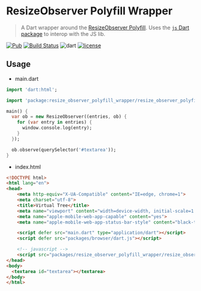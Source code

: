 # ResizeObserver Polyfill Wrapper

> A Dart wrapper around the [ResizeObserver Polyfill][resize-observer-polyfill]. Uses the [`js` Dart package][js-dart-package] to interop with the JS lib.

[![Pub](https://img.shields.io/pub/v/resize_observer_polyfill_wrapper.svg)](https://pub.dartlang.org/packages/resize_observer_polyfill_wrapper)
[![Build Status](https://travis-ci.org/JaceHensley/resize_observer_polyfill_wrapper.svg?branch=master)](https://travis-ci.org/JaceHensley/resize_observer_polyfill_wrapper)
![dart](https://img.shields.io/badge/%3C%2F%3E-Dart-blue.svg)
[![license](https://img.shields.io/github/license/mashape/apistatus.svg?maxAge=2592000)](https://github.com/JaceHensley/resize_observer_polyfill_wrapper/blob/master/LICENSE)

## Usage

- main.dart
```dart
import 'dart:html';

import 'package:resize_observer_polyfill_wrapper/resize_observer_polyfill_wrapper.dart';

main() {
  var ob = new ResizeObserver((entries, ob) {
    for (var entry in entries) {
      window.console.log(entry);
    }
  });

  ob.observe(querySelector('#textarea'));
}
```

- index.html
```html
<!DOCTYPE html>
<html lang="en">
<head>
    <meta http-equiv="X-UA-Compatible" content="IE=edge, chrome=1">
    <meta charset="utf-8">
    <title>Virtual Tree</title>
    <meta name="viewport" content="width=device-width, initial-scale=1.0, maximum-scale=1.0">
    <meta name="apple-mobile-web-app-capable" content="yes">
    <meta name="apple-mobile-web-app-status-bar-style" content="black-translucent">

    <script defer src="main.dart" type="application/dart"></script>
    <script defer src="packages/browser/dart.js"></script>

    <!-- javascript -->
    <script src="packages/resize_observer_polyfill_wrapper/resize_observer_polyfill.js"></script>
</head>
<body>
  <textarea id="textarea"></textarea>
</body>
</html>
```


[js-dart-package]: https://pub.dartlang.org/packages/js
[resize-observer-polyfill]: https://github.com/que-etc/resize-observer-polyfill
